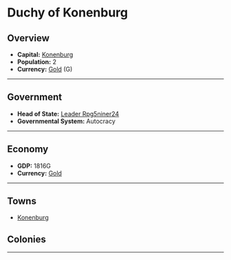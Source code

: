 # Duchy of Konenburg

## Overview

- **Capital:** [Konenburg](Konenburg)
- **Population:** 2
- **Currency:** [Gold](Gold) (G)

---

## Government

- **Head of State:** [Leader Rpg5niner24](Rpg5niner24)
- **Governmental System:** Autocracy

---

## Economy

- **GDP:** <!-- GDP -->1816G<!-- GDP -->
- **Currency:** [Gold](Gold)

---

## Towns

- [Konenburg](Konenburg)

## Colonies



---